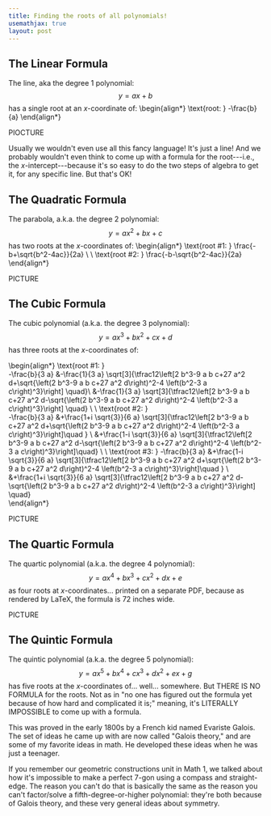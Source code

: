 ```yaml
---
title: Finding the roots of all polynomials!
usemathjax: true
layout: post
---
```




## The Linear Formula


The line, aka the degree $1$ polynomial:
$$y =ax + b$$
has a single root at an $x$-coordinate of:
\begin{align*}
\text{root: } -\frac{b}{a}
\end{align*}

PIOCTURE


Usually we wouldn't even use all this fancy language! It's just a line! And we probably wouldn't even think to come up with a formula for the root---i.e., the $x$-intercept---because it's so easy to do the two steps of algebra to get it, for any specific line. But that's OK!

## The Quadratic Formula 

The parabola, a.k.a. the degree $2$ polynomial:
$$y= ax^2+bx+c$$
has two roots at the $x$-coordinates of:
\begin{align*}
\text{root \#1: }  \frac{-b+\sqrt{b^2-4ac}}{2a} \\ \\
\text{root \#2: } \frac{-b-\sqrt{b^2-4ac}}{2a}
\end{align*}



PICTURE


## The Cubic Formula

The cubic polynomial (a.k.a. the degree 3 polynomial):
$$y= ax^3 + bx^2 + cx + d$$
has three roots at the $x$-coordinates of:

\begin{align*}
\text{root \#1: }  
-\frac{b}{3 a}  &-\frac{1}{3 a} \sqrt[3]{\tfrac12\left[2 b^3-9 a b c+27 a^2 d+\sqrt{\left(2 b^3-9 a b c+27 a^2 d\right)^2-4 \left(b^2-3 a c\right)^3}\right]  \quad}\\
&-\frac{1}{3 a} \sqrt[3]{\tfrac12\left[2 b^3-9 a b c+27 a^2 d-\sqrt{\left(2 b^3-9 a b c+27 a^2 d\right)^2-4 \left(b^2-3 a c\right)^3}\right] \quad}  \\ \\
\text{root \#2: }  
-\frac{b}{3 a}  &+\frac{1+i \sqrt{3}}{6 a} \sqrt[3]{\tfrac12\left[2 b^3-9 a b c+27 a^2 d+\sqrt{\left(2 b^3-9 a b c+27 a^2 d\right)^2-4 \left(b^2-3 a c\right)^3}\right]\quad }  \\
&+\frac{1-i \sqrt{3}}{6 a} \sqrt[3]{\tfrac12\left[2 b^3-9 a b c+27 a^2 d-\sqrt{\left(2 b^3-9 a b c+27 a^2 d\right)^2-4 \left(b^2-3 a c\right)^3}\right]\quad}  \\ \\
\text{root \#3: } 
-\frac{b}{3 a}  &+\frac{1-i \sqrt{3}}{6 a} \sqrt[3]{\tfrac12\left[2 b^3-9 a b c+27 a^2 d+\sqrt{\left(2 b^3-9 a b c+27 a^2 d\right)^2-4 \left(b^2-3 a c\right)^3}\right]\quad }  \\
&+\frac{1+i \sqrt{3}}{6 a} \sqrt[3]{\tfrac12\left[2 b^3-9 a b c+27 a^2 d-\sqrt{\left(2 b^3-9 a b c+27 a^2 d\right)^2-4 \left(b^2-3 a c\right)^3}\right] \quad}  
\end{align*}


PICTURE


## The Quartic Formula

The quartic polynomial (a.k.a. the degree 4 polynomial):
$$y = ax^4 + bx^3 + cx^2 + dx + e$$
as four roots at $x$-coordinates... printed on a separate PDF, because as rendered by LaTeX, the formula is $72$ inches wide.


PICTURE



## The Quintic Formula

The quintic polynomial (a.k.a. the degree 5 polynomial):
$$y= ax^5+ bx^4 + cx^3 + dx^2 + ex + g$$
has five roots at the $x$-coordinates of... well... somewhere. But THERE IS NO FORMULA for the roots. Not as in "no one has figured out the formula yet because of how hard and complicated it is;" meaning, it's LITERALLY IMPOSSIBLE to come up with a formula. 

This was proved in the early 1800s by a French kid named Evariste Galois. The set of ideas he came up with are now called "Galois theory," and are some of my favorite ideas in math. He developed these ideas when he was just a teenager.

If you remember our geometric constructions unit in Math 1, we talked about how it's impossible to make a perfect $7$-gon using a compass and straight-edge. The reason you can't do that is basically the same as the reason you can't factor/solve a fifth-degree-or-higher polynomial: they're both because of Galois theory, and these very general ideas about symmetry. 